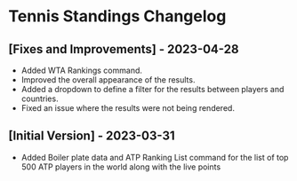 # Tennis Standings Changelog

## [Fixes and Improvements] - 2023-04-28

- Added WTA Rankings command.
- Improved the overall appearance of the results.
- Added a dropdown to define a filter for the results between players and countries.
- Fixed an issue where the results were not being rendered.

## [Initial Version] - 2023-03-31

- Added Boiler plate data and ATP Ranking List command for the list of top 500 ATP players in the world along with the live points
